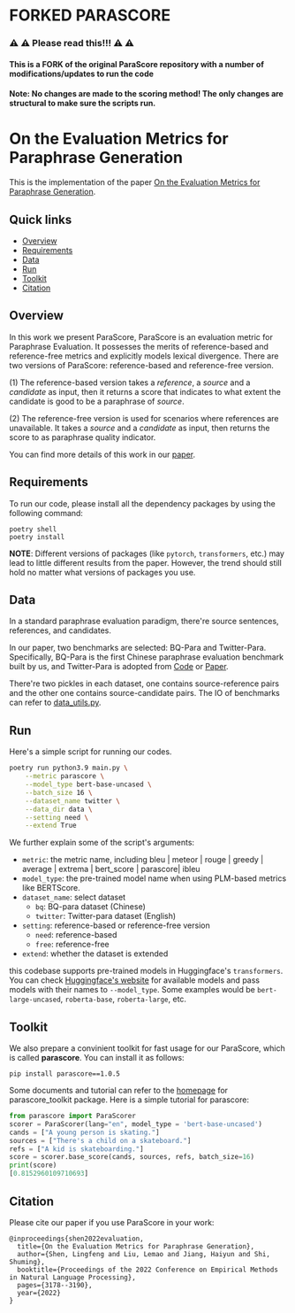 # FORKED PARASCORE
### :warning: :warning: Please read this!!! :warning: :warning:
#### This is a FORK of the original ParaScore repository with a number of modifications/updates to run the code
#### Note: No changes are made to the scoring method! The only changes are structural to make sure the scripts run.

# On the Evaluation Metrics for Paraphrase Generation

This is the implementation of the paper [On the Evaluation Metrics for Paraphrase Generation](https://arxiv.org/abs/2202.08479).

## Quick links

* [Overview](#overview)
* [Requirements](#requirements)
* [Data](#prepare-the-data)
* [Run](#run)
* [Toolkit](#toolkit)
* [Citation](#citation)


## Overview
In this work we present ParaScore, ParaScore is an evaluation metric for Paraphrase Evaluation. It possesses the merits of reference-based and reference-free metrics and explicitly models lexical divergence. There are two versions of ParaScore: reference-based and reference-free version. 

(1) The reference-based version takes a *reference*, a *source* and a *candidate* as input, then it returns a score that indicates to what extent the candidate is good to be a paraphrase of *source*. 

(2) The reference-free version is used for scenarios where references are unavailable. It takes a *source* and a *candidate* as input, then returns the score to as paraphrase quality indicator. 

You can find more details of this work in our [paper](https://arxiv.org/abs/2202.08479).


## Requirements

To run our code, please install all the dependency packages by using the following command:

```
poetry shell
poetry install
```

**NOTE**: Different versions of packages (like `pytorch`, `transformers`, etc.) may lead to little different results from the paper. However, the trend should still hold no matter what versions of packages you use.


## Data
In a standard paraphrase evaluation paradigm, there're source sentences, references, and candidates.

In our paper, two benchmarks are selected: BQ-Para and Twitter-Para. Specifically, BQ-Para is the first Chinese paraphrase evaluation benchmark built by us, and Twitter-Para is adopted from [Code](https://github.com/lanwuwei/Twitter-URL-Corpus) or [Paper](https://aclanthology.org/D17-1126.pdf).

There're two pickles in each dataset, one contains source-reference pairs and the other one contains source-candidate pairs. The IO of benchmarks can refer to [data_utils.py](https://github.com/shadowkiller33/ParaScore/blob/master/src/data_utils.py).


## Run
Here's a simple script for running our codes.

```bash
poetry run python3.9 main.py \
    --metric parascore \
    --model_type bert-base-uncased \
    --batch_size 16 \
    --dataset_name twitter \
    --data_dir data \
    --setting need \
    --extend True
```

We further explain some of the script's arguments:

* `metric`: the metric name, including bleu | meteor | rouge | greedy | average | extrema | bert_score | parascore| ibleu 
* `model_type`: the pre-trained model name when using PLM-based metrics like BERTScore.
* `dataset_name`: select dataset
  * `bq`: BQ-para dataset (Chinese)
  * `twitter`: Twitter-para dataset (English)
* `setting`: reference-based or reference-free version
  * `need`: reference-based
  * `free`: reference-free
* `extend`: whether the dataset is extended

this codebase supports pre-trained models in Huggingface's `transformers`. You can check [Huggingface's website](https://huggingface.co/models) for available models and pass models with their names to `--model_type`. Some examples would be `bert-large-uncased`, `roberta-base`, `roberta-large`, etc.


## Toolkit
We also prepare a convinient toolkit for fast usage for our ParaScore, which is called **parascore**. You can install it as follows:

```
pip install parascore==1.0.5
```

Some documents and tutorial can refer to the [homepage](https://github.com/shadowkiller33/parascore_toolkit) for parascore_toolkit package. Here is a simple tutorial for parascore:

```python
from parascore import ParaScorer
scorer = ParaScorer(lang="en", model_type = 'bert-base-uncased')
cands = ["A young person is skating."]
sources = ["There's a child on a skateboard."]
refs = ["A kid is skateboarding."]
score = scorer.base_score(cands, sources, refs, batch_size=16)
print(score)
[0.8152960109710693]
```


## Citation

Please cite our paper if you use ParaScore in your work:

```
@inproceedings{shen2022evaluation,
  title={On the Evaluation Metrics for Paraphrase Generation},
  author={Shen, Lingfeng and Liu, Lemao and Jiang, Haiyun and Shi, Shuming},
  booktitle={Proceedings of the 2022 Conference on Empirical Methods in Natural Language Processing},
  pages={3178--3190},
  year={2022}
}
```
